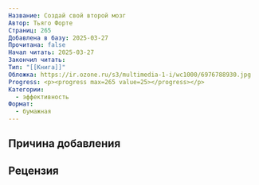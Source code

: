 ```yaml
---
Название: Создай свой второй мозг
Автор: Тьяго Форте
Страниц: 265
Добавлена в базу: 2025-03-27
Прочитана: false
Начал читать: 2025-03-27
Закончил читать: 
Тип: "[[Книга]]"
Обложка: https://ir.ozone.ru/s3/multimedia-1-i/wc1000/6976788930.jpg
Progress: <p><progress max=265 value=25></progress></p>
Категории:
  - эффективность
Формат:
  - бумажная
---
```

## Причина добавления


## Рецензия